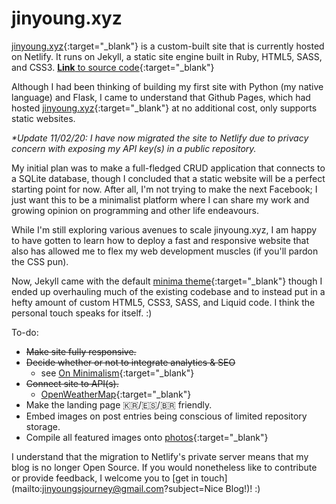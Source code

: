# jinyoung.xyz

[jinyoung.xyz](https://jinyoung.xyz/){:target="_blank"} is a custom-built site that is currently hosted on Netlify. It runs on Jekyll, a static site engine built in Ruby, HTML5, SASS, and CSS3. [**Link** to source code](https://github.com/jinyoungch0i/xyz){:target="_blank"}

Although I had been thinking of building my first site with Python (my native language) and Flask, I came to understand that Github Pages, which had hosted [jinyoung.xyz](https://jinyoung.xyz/){:target="_blank"} at no additional cost, only supports static websites.

_*Update 11/02/20: I have now migrated the site to Netlify due to privacy concern with exposing my API key(s) in a public repository._

My initial plan was to make a full-fledged CRUD application that connects to a SQLite database, though I concluded that a static website will be a perfect starting point for now. After all, I'm not trying to make the next Facebook; I just want this to be a minimalist platform where I can share my work and growing opinion on programming and other life endeavours. 

While I'm still exploring various avenues to scale jinyoung.xyz, I am happy to have gotten to learn how to deploy a fast and responsive website that also has allowed me to flex my web development muscles (if you'll pardon the CSS pun).

Now, Jekyll came with the default [minima theme](https://jekyll.github.io/minima/){:target="_blank"} though I ended up overhauling much of the existing codebase and to instead put in a hefty amount of custom HTML5, CSS3, SASS, and Liquid code. I think the personal touch speaks for itself. :)

To-do:

* ~~Make site fully responsive.~~ 
* ~~Decide whether or not to integrate analytics & SEO~~ 
    * see [On Minimalism](https://jinyoung.xyz/journey/2020/09/20/on-minimalism.html){:target="_blank"}
* ~~Connect site to API(s).~~ 
    * [OpenWeatherMap](https://openweathermap.org/){:target="_blank"}
* Make the landing page 🇰🇷/🇪🇸/🇧🇷 friendly.
* Embed images on post entries being conscious of limited repository storage.
* Compile all featured images onto [photos](https://jinyoung.xyz/gallery/){:target="_blank"}

I understand that the migration to Netlify's private server means that my blog is no longer Open Source. If you would nonetheless like to contribute or provide feedback, I welcome you to [get in touch](mailto:jinyoungsjourney@gmail.com?subject=Nice Blog!)! :)
